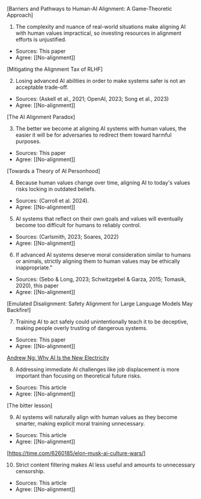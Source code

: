 [Barriers and Pathways to Human-AI Alignment: A Game-Theoretic Approach]

1. The complexity and nuance of real-world situations make aligning AI with human values impractical, so investing resources in alignment efforts is unjustified.

- Sources: This paper
- Agree: [[No-alignment]]

[Mitigating the Alignment Tax of RLHF]

2. Losing advanced AI abilities in order to make systems safer is not an acceptable trade-off.

- Sources: (Askell et al., 2021; OpenAI, 2023; Song et al., 2023)
- Agree: [[No-alignment]]

[The AI Alignment Paradox]

3. The better we become at aligning AI systems with human values, the easier it will be for adversaries to redirect them toward harmful purposes.

- Sources: This paper
- Agree: [[No-alignment]]

[Towards a Theory of AI Personhood]

4. Because human values change over time, aligning AI to today's values risks locking in outdated beliefs.

- Sources: (Carroll et al. 2024).
- Agree: [[No-alignment]]

5. AI systems that reflect on their own goals and values will eventually become too difficult for humans to reliably control.

- Sources: (Carlsmith, 2023; Soares, 2022)
- Agree: [[No-alignment]]

6. If advanced AI systems deserve moral consideration similar to humans or animals, strictly aligning them to human values may be ethically inappropriate."

- Sources: (Sebo & Long, 2023; Schwitzgebel & Garza, 2015; Tomasik, 2020), this paper
- Agree: [[No-alignment]]

[Emulated Disalignment: Safety Alignment for Large Language Models May Backfire!]

7. Training AI to act safely could unintentionally teach it to be deceptive, making people overly trusting of dangerous systems.

- Sources: This paper
- Agree: [[No-alignment]]

[Andrew Ng: Why AI Is the New Electricity](https://www.gsb.stanford.edu/insights/andrew-ng-why-ai-new-electricity)

8. Addressing immediate AI challenges like job displacement is more important than focusing on theoretical future risks.

- Sources: This article
- Agree: [[No-alignment]]

[The bitter lesson]

9. AI systems will naturally align with human values as they become smarter, making explicit moral training unnecessary.

- Sources: This article
- Agree: [[No-alignment]]

[https://time.com/6260185/elon-musk-ai-culture-wars/]

10. Strict content filtering makes AI less useful and amounts to unnecessary censorship.

- Sources: This article
- Agree: [[No-alignment]]

